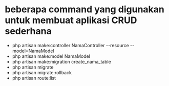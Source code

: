 # beberapa command yang digunakan untuk membuat aplikasi CRUD sederhana

- php artisan make:controller NamaController --resource --model=NamaModel
- php artisan make:model NamaModel
- php artisan make:migration create_nama_table
- php artisan migrate
- php artisan migrate:rollback
- php artisan route:list
